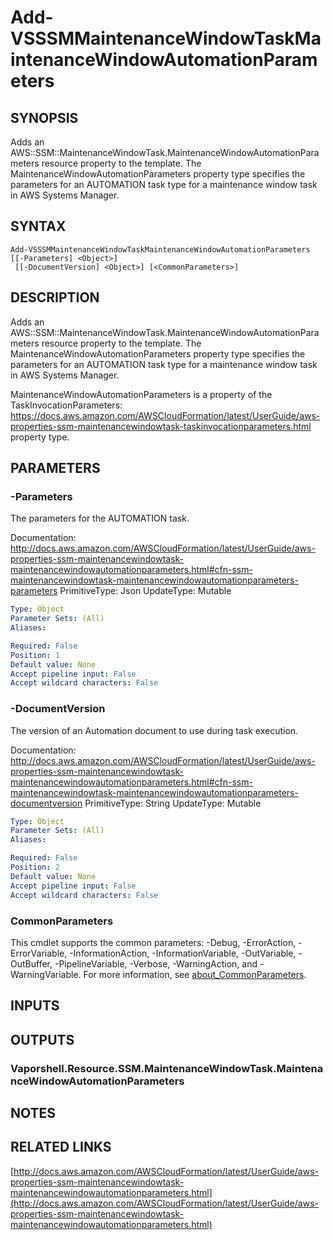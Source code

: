 # Add-VSSSMMaintenanceWindowTaskMaintenanceWindowAutomationParameters

## SYNOPSIS
Adds an AWS::SSM::MaintenanceWindowTask.MaintenanceWindowAutomationParameters resource property to the template.
The MaintenanceWindowAutomationParameters property type specifies the parameters for an AUTOMATION task type for a maintenance window task in AWS Systems Manager.

## SYNTAX

```
Add-VSSSMMaintenanceWindowTaskMaintenanceWindowAutomationParameters [[-Parameters] <Object>]
 [[-DocumentVersion] <Object>] [<CommonParameters>]
```

## DESCRIPTION
Adds an AWS::SSM::MaintenanceWindowTask.MaintenanceWindowAutomationParameters resource property to the template.
The MaintenanceWindowAutomationParameters property type specifies the parameters for an AUTOMATION task type for a maintenance window task in AWS Systems Manager.

MaintenanceWindowAutomationParameters is a property of the TaskInvocationParameters: https://docs.aws.amazon.com/AWSCloudFormation/latest/UserGuide/aws-properties-ssm-maintenancewindowtask-taskinvocationparameters.html property type.

## PARAMETERS

### -Parameters
The parameters for the AUTOMATION task.

Documentation: http://docs.aws.amazon.com/AWSCloudFormation/latest/UserGuide/aws-properties-ssm-maintenancewindowtask-maintenancewindowautomationparameters.html#cfn-ssm-maintenancewindowtask-maintenancewindowautomationparameters-parameters
PrimitiveType: Json
UpdateType: Mutable

```yaml
Type: Object
Parameter Sets: (All)
Aliases:

Required: False
Position: 1
Default value: None
Accept pipeline input: False
Accept wildcard characters: False
```

### -DocumentVersion
The version of an Automation document to use during task execution.

Documentation: http://docs.aws.amazon.com/AWSCloudFormation/latest/UserGuide/aws-properties-ssm-maintenancewindowtask-maintenancewindowautomationparameters.html#cfn-ssm-maintenancewindowtask-maintenancewindowautomationparameters-documentversion
PrimitiveType: String
UpdateType: Mutable

```yaml
Type: Object
Parameter Sets: (All)
Aliases:

Required: False
Position: 2
Default value: None
Accept pipeline input: False
Accept wildcard characters: False
```

### CommonParameters
This cmdlet supports the common parameters: -Debug, -ErrorAction, -ErrorVariable, -InformationAction, -InformationVariable, -OutVariable, -OutBuffer, -PipelineVariable, -Verbose, -WarningAction, and -WarningVariable. For more information, see [about_CommonParameters](http://go.microsoft.com/fwlink/?LinkID=113216).

## INPUTS

## OUTPUTS

### Vaporshell.Resource.SSM.MaintenanceWindowTask.MaintenanceWindowAutomationParameters
## NOTES

## RELATED LINKS

[http://docs.aws.amazon.com/AWSCloudFormation/latest/UserGuide/aws-properties-ssm-maintenancewindowtask-maintenancewindowautomationparameters.html](http://docs.aws.amazon.com/AWSCloudFormation/latest/UserGuide/aws-properties-ssm-maintenancewindowtask-maintenancewindowautomationparameters.html)

